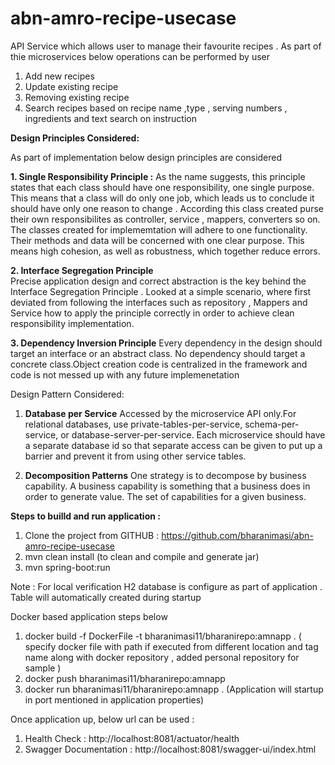 # abn-amro-recipe-usecase
API Service which allows user to manage their favourite recipes . As part of thie microservices below operations can be performed by user
1. Add new recipes
2. Update existing recipe
3. Removing existing recipe
4. Search recipes based on recipe name ,type , serving numbers , ingredients and text search on instruction

**Design Principles Considered:**

As part of implementation below design principles are considered

**1. Single Responsibility Principle :**
      As the name suggests, this principle states that each class should have one responsibility, one single purpose. This means that a class will do only one job, which leads us to conclude it should have only one reason to change . According this class created purse their own responsibilites as controller, service , mappers, converters so on. The classes created for implememtation will adhere to one functionality. Their methods and data will be concerned with one clear purpose. This means high cohesion, as well as robustness, which together reduce errors.
      
**2. Interface Segregation Principle**  
      Precise application design and correct abstraction is the key behind the Interface Segregation Principle . Looked at a simple scenario, where  first deviated from following the interfaces such as repository , Mappers and Service   how to apply the principle correctly in order to achieve clean responsibility implementation.

**3. Dependency Inversion Principle**
            Every dependency in the design should target an interface or an abstract class. No dependency should target a concrete class.Object creation code is centralized in the framework and  code is not messed up with any future implemenetation

Design Pattern Considered:

1. **Database per Service**
      Accessed by the microservice API only.For relational databases, use private-tables-per-service, schema-per-service, or database-server-per-service. Each microservice should have a separate database id so that separate access can be given to put up a barrier and prevent it from using other service tables.
 
2. **Decomposition Patterns**
      One strategy is to decompose by business capability. A business capability is something that a business does in order to generate value. The set of capabilities for a given business.
           


**Steps to builld and run application :**

1. Clone the project from GITHUB : https://github.com/bharanimasi/abn-amro-recipe-usecase
2. mvn clean install (to clean and compile and generate jar)
3. mvn spring-boot:run

Note : For local verification H2 database is configure as part of application . Table will automatically created during startup

Docker based application steps below

1. docker build -f DockerFile -t bharanimasi11/bharanirepo:amnapp . ( specify docker file with path if executed from different location and tag name along with docker repository , added personal repository for sample )
2. docker push bharanimasi11/bharanirepo:amnapp
3. docker run bharanimasi11/bharanirepo:amnapp . (Application will startup in port mentioned in application properties)

Once application up, below url can be used :

1. Health Check : http://localhost:8081/actuator/health
2. Swagger Documentation : http://localhost:8081/swagger-ui/index.html



   




